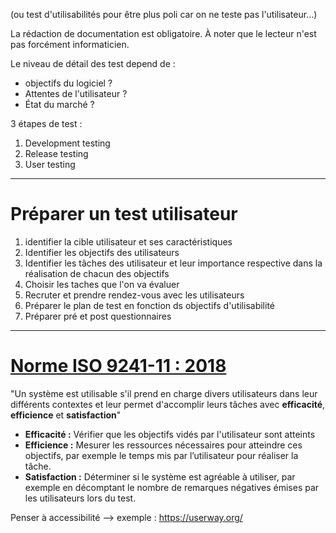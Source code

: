 (ou test d'utilisabilités pour être plus poli car on ne teste pas l'utilisateur...)

La rédaction de documentation est obligatoire. À noter que le lecteur n'est pas forcément informaticien.

Le niveau de détail des test depend de :
- objectifs du logiciel ?
- Attentes de l'utilisateur ?
- État du marché ?

3 étapes de test : 
1) Development testing
2) Release testing
3) User testing

---
# Préparer un test utilisateur

1) identifier la cible utilisateur et ses caractéristiques
2) Identifier les objectifs des utilisateurs
3) Identifier les tâches des utilisateur et leur importance respective dans la réalisation de chacun des objectifs
4) Choisir les taches que l'on va évaluer
5) Recruter et prendre rendez-vous avec les utilisateurs
6) Préparer le plan de test en fonction ds objectifs d'utilisabilité
7) Préparer pré et post questionnaires

---

# [Norme ISO 9241-11 : 2018](https://foad.univ-rennes.fr/pluginfile.php/2021002/mod_resource/content/0/ISO%209241-8_2018.pdf)

"Un système est utilisable s'il prend en charge divers utilisateurs dans leur différents contextes et leur permet d'accomplir leurs tâches avec **efficacité**, **efficience** et **satisfaction**"

- **Efficacité :** Vérifier que les objectifs vidés par l'utilisateur sont atteints 
- **Efficience :** Mesurer les ressources nécessaires pour atteindre ces objectifs, par exemple le temps mis par l’utilisateur pour réaliser la tâche.
- **Satisfaction :** Déterminer si le système est agréable à utiliser, par exemple en décomptant le nombre de remarques négatives émises par les utilisateurs lors du test.

Penser à accessibilité --> exemple : https://userway.org/ 


